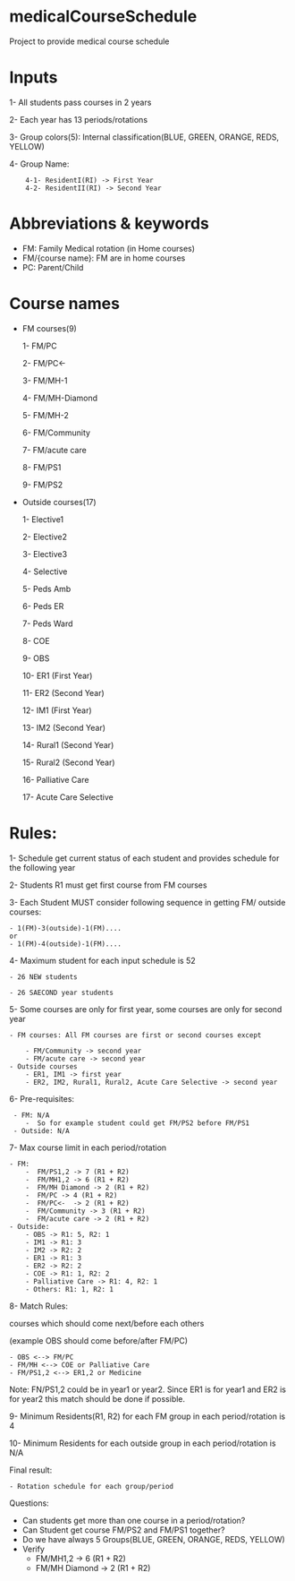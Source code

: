 # medicalCourseSchedule
Project to provide medical course schedule 

# Inputs
1- All students pass courses in 2 years

2- Each year has 13 periods/rotations

3- Group colors(5): Internal classification(BLUE, GREEN, ORANGE, REDS, YELLOW)

4- Group Name:

        4-1- ResidentI(RI) -> First Year
        4-2- ResidentII(RI) -> Second Year

# Abbreviations & keywords
- FM: Family Medical rotation (in Home courses)
- FM/{course name}: FM are in home courses  
- PC: Parent/Child

# Course names
  - FM courses(9)
    
    1- FM/PC
    
    2- FM/PC<-
    
    3- FM/MH-1
    
    4- FM/MH-Diamond
    
    5- FM/MH-2
    
    6- FM/Community
    
    7- FM/acute care
    
    8- FM/PS1
    
    9- FM/PS2

  - Outside courses(17)
    
    1- Elective1
    
    2- Elective2
     
    3- Elective3
    
    4- Selective
    
    5- Peds Amb
    
    6- Peds ER

    7- Peds Ward

    8- COE
    
    9- OBS
    
    10- ER1 (First Year)

    11- ER2 (Second Year)

    12- IM1 (First Year)

    13- IM2 (Second Year)

    14- Rural1 (Second Year)

    15- Rural2 (Second Year)

    16- Palliative Care

    17- Acute Care Selective

    

# Rules:

1- Schedule get current status of each student and provides schedule for 
the following year

2- Students R1 must get first course from FM courses

3- Each Student MUST consider following sequence in getting FM/ outside courses:
    
    - 1(FM)-3(outside)-1(FM)....
    or 
    - 1(FM)-4(outside)-1(FM)....

4- Maximum student for each input schedule is 52
    
    - 26 NEW students

    - 26 SAECOND year students

5- Some courses are only for first year, some courses are only for second year
    
    - FM courses: All FM courses are first or second courses except
        
        - FM/Community -> second year
        - FM/acute care -> second year
    - Outside courses
        - ER1, IM1 -> first year
        - ER2, IM2, Rural1, Rural2, Acute Care Selective -> second year
    

6- Pre-requisites:
   
     - FM: N/A
        -  So for example student could get FM/PS2 before FM/PS1
     - Outside: N/A 

7- Max course limit in each period/rotation

    - FM:
        -  FM/PS1,2 -> 7 (R1 + R2)
        -  FM/MH1,2 -> 6 (R1 + R2)
        -  FM/MH Diamond -> 2 (R1 + R2)
        -  FM/PC -> 4 (R1 + R2)
        -  FM/PC<-  -> 2 (R1 + R2)
        -  FM/Community -> 3 (R1 + R2)
        -  FM/acute care -> 2 (R1 + R2)
    - Outside:
        - OBS -> R1: 5, R2: 1
        - IM1 -> R1: 3
        - IM2 -> R2: 2
        - ER1 -> R1: 3
        - ER2 -> R2: 2
        - COE -> R1: 1, R2: 2
        - Palliative Care -> R1: 4, R2: 1
        - Others: R1: 1, R2: 1 
    
8- Match Rules:
    
courses which should come next/before each others 

(example OBS should come before/after FM/PC)

    - OBS <--> FM/PC
    - FM/MH <--> COE or Palliative Care
    - FM/PS1,2 <--> ER1,2 or Medicine
Note: FN/PS1,2 could be in year1 or year2. Since ER1 is for year1 and ER2
is for year2 this match should be done if possible.

9- Minimum Residents(R1, R2) for each FM group in each period/rotation is 4

10-  Minimum Residents for each outside group in each period/rotation is N/A


Final result:

    - Rotation schedule for each group/period  

Questions:
- Can students get more than one course in a period/rotation?
- Can Student get course FM/PS2 and FM/PS1 together?
- Do we have always 5 Groups(BLUE, GREEN, ORANGE, REDS, YELLOW)
- Verify 
  -  FM/MH1,2 -> 6 (R1 + R2)
  -  FM/MH Diamond -> 2 (R1 + R2) 